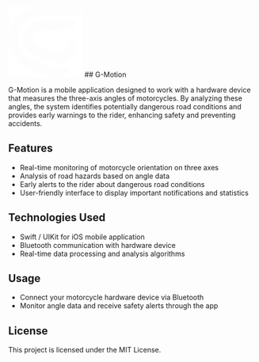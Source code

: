 ![App Logo](G-Motion/Assets.xcassets/AppLogo.imageset/AppIconVector.png) ## G-Motion

G-Motion is a mobile application designed to work with a hardware device that measures the three-axis angles of motorcycles. By analyzing these angles, the system identifies potentially dangerous road conditions and provides early warnings to the rider, enhancing safety and preventing accidents.

## Features

- Real-time monitoring of motorcycle orientation on three axes
- Analysis of road hazards based on angle data
- Early alerts to the rider about dangerous road conditions
- User-friendly interface to display important notifications and statistics

## Technologies Used

- Swift / UIKit for iOS mobile application
- Bluetooth communication with hardware device
- Real-time data processing and analysis algorithms

## Usage

- Connect your motorcycle hardware device via Bluetooth  
- Monitor angle data and receive safety alerts through the app

## License

This project is licensed under the MIT License.
